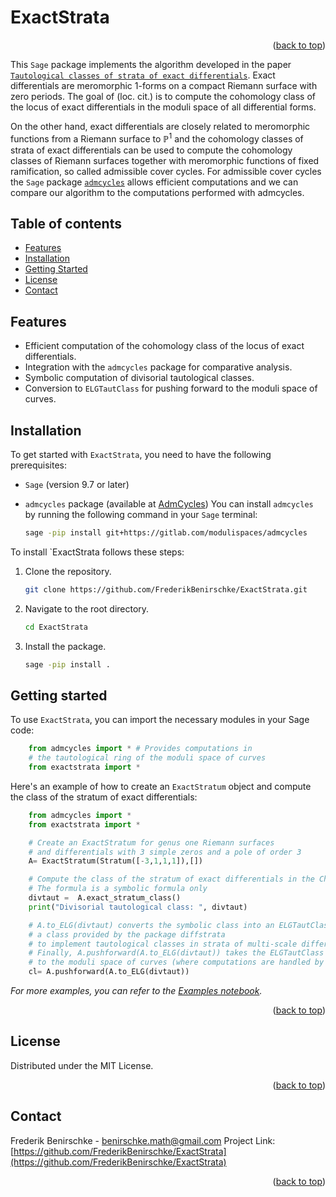 # ExactStrata







<p align="right">(<a href="#readme-top">back to top</a>)</p>

This ```Sage``` package implements the algorithm developed in the paper [`Tautological classes of strata of exact differentials`](https://arxiv.org/abs/2304.04064). Exact differentials are meromorphic $1$-forms on a compact Riemann surface with zero periods. The goal of (loc. cit.) is to compute the cohomology class of the locus of exact differentials in the moduli space of all differential forms. 

On the  other hand, exact differentials are closely related to meromorphic functions from a Riemann surface to $\mathbb{P}^1$ and the cohomology classes of strata of exact differentials can be used to compute the cohomology classes of Riemann surfaces together with meromorphic functions of fixed ramification, so called admissible cover cycles. For admissible cover cycles the `Sage` package [`admcycles`](https://gitlab.com/modulispaces/admcycles) allows efficient computations and we can compare our algorithm to the computations performed with admcycles.


## Table of contents
- [Features](#features)
- [Installation](#installation)
- [Getting Started](#getting-started)
- [License](#license)
- [Contact](#contact)


## Features

- Efficient computation of the cohomology class of the locus of exact differentials.
- Integration with the `admcycles` package for comparative analysis.
- Symbolic computation of divisorial tautological classes.
- Conversion to `ELGTautClass` for pushing forward to the moduli space of curves.


<!-- GETTING STARTED -->
## Installation

To get started with `ExactStrata`, you need to have the following prerequisites:

- `Sage` (version 9.7 or later)
- `admcycles` package (available at [AdmCycles](https://gitlab.com/modulispaces/admcycles)) You can install `admcycles` by running the following command in your `Sage` terminal:

    ```bash 
    sage -pip install git+https://gitlab.com/modulispaces/admcycles
    ```

To install `ExactStrata follows these steps:

1. Clone the repository.

    ```bash
    git clone https://github.com/FrederikBenirschke/ExactStrata.git
    ```

2. Navigate to the root directory.
    ```bash
    cd ExactStrata
    ```

3. Install the package.
    ```bash
    sage -pip install .
    ```

## Getting started

To use `ExactStrata`, you can import the necessary modules in your Sage code:

```python
    from admcycles import * # Provides computations in
    # the tautological ring of the moduli space of curves
    from exactstrata import *
```

Here's an example of how to create an `ExactStratum` object and compute the class of the stratum of exact differentials:

```python
    from admcycles import * 
    from exactstrata import * 

    # Create an ExactStratum for genus one Riemann surfaces
    # and differentials with 3 simple zeros and a pole of order 3
    A= ExactStratum(Stratum([-3,1,1,1]),[])

    # Compute the class of the stratum of exact differentials in the Chow ring
    # The formula is a symbolic formula only
    divtaut =  A.exact_stratum_class()
    print("Divisorial tautological class: ", divtaut)

    # A.to_ELG(divtaut) converts the symbolic class into an ELGTautClass, 
    # a class provided by the package diffstrata
    # to implement tautological classes in strata of multi-scale differentials
    # Finally, A.pushforward(A.to_ELG(divtaut)) takes the ELGTautClass and pushes it forward
    # to the moduli space of curves (where computations are handled by the package admcycles).
    cl= A.pushforward(A.to_ELG(divtaut))
   ```


_For more examples, you can refer to the [Examples notebook](Examples/exactstrata_notebook.ipynb)._ 






<p align="right">(<a href="#readme-top">back to top</a>)</p>


<!-- LICENSE -->
## License

Distributed under the MIT License. 
<p align="right">(<a href="#readme-top">back to top</a>)</p>



<!-- CONTACT -->
## Contact

Frederik Benirschke - benirschke.math@gmail.com
Project Link: [https://github.com/FrederikBenirschke/ExactStrata](https://github.com/FrederikBenirschke/ExactStrata)

<p align="right">(<a href="#readme-top">back to top</a>)</p>

